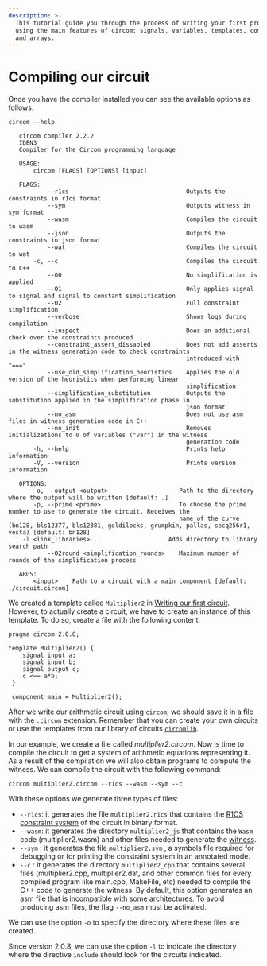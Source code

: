 ```yaml
---
description: >-
  This tutorial guide you through the process of writing your first program
  using the main features of circom: signals, variables, templates, components,
  and arrays.
---
```

# Compiling our circuit

Once you have the compiler installed you can see the available options as follows:

```console
circom --help

   circom compiler 2.2.2
   IDEN3
   Compiler for the Circom programming language

   USAGE:
       circom [FLAGS] [OPTIONS] [input]

   FLAGS:
           --r1cs                                 Outputs the constraints in r1cs format
           --sym                                  Outputs witness in sym format
           --wasm                                 Compiles the circuit to wasm
           --json                                 Outputs the constraints in json format
           --wat                                  Compiles the circuit to wat
       -c, --c                                    Compiles the circuit to C++
           --O0                                   No simplification is applied
           --O1                                   Only applies signal to signal and signal to constant simplification
           --O2                                   Full constraint simplification
           --verbose                              Shows logs during compilation
           --inspect                              Does an additional check over the constraints produced
           --constraint_assert_dissabled          Does not add asserts in the witness generation code to check constraints
                                                  introduced with "==="
           --use_old_simplification_heuristics    Applies the old version of the heuristics when performing linear
                                                  simplification
           --simplification_substitution          Outputs the substitution applied in the simplification phase in
                                                  json format
           --no_asm                               Does not use asm files in witness generation code in C++
           --no_init                              Removes initializations to 0 of variables ("var") in the witness
                                                  generation code
       -h, --help                                 Prints help information
       -V, --version                              Prints version information
   
   OPTIONS:
       -o, --output <output>                    Path to the directory where the output will be written [default: .]
       -p, --prime <prime>                      To choose the prime number to use to generate the circuit. Receives the
                                                name of the curve (bn128, bls12377, bls12381, goldilocks, grumpkin, pallas, secq256r1, vesta) [default: bn128]
    -l <link_libraries>...                   Adds directory to library search path
           --O2round <simplification_rounds>    Maximum number of rounds of the simplification process
   
   ARGS:
       <input>    Path to a circuit with a main component [default: ./circuit.circom]
```

We created a template called `Multiplier2` in [Writing our first circuit](../writing-circuits.md). 
However, to actually create a circuit, we have to create an instance of this template. To do so, create a file with the following content:

```text
pragma circom 2.0.0;

template Multiplier2() {
    signal input a;
    signal input b;
    signal output c;
    c <== a*b;
 }

 component main = Multiplier2();
```

After we write our arithmetic circuit using `circom`, we should save it in a file with the `.circom` extension. Remember that you can create your own circuits or use the templates from our library of circuits [`circomlib`](https://github.com/iden3/circomlib).

In our example, we create a file called *multiplier2.circom*.
Now is time to compile the circuit to get a system of arithmetic equations representing it. As a result of the compilation we will also obtain programs to compute the witness.
We can compile the circuit with the following command:

```text
circom multiplier2.circom --r1cs --wasm --sym --c
```

With these options we generate three types of files:

* `--r1cs`: it generates the file `multiplier2.r1cs` that contains the [R1CS constraint system](../../background/background.md#rank-1-constraint-system) of the circuit in binary format.
* `--wasm`: it generates the directory `multiplier2_js` that contains the `Wasm` code (multiplier2.wasm) and other files needed to generate the [witness](../../background/background.md#witness).
* `--sym` : it generates the file `multiplier2.sym` , a symbols file required for debugging or for printing the constraint system in an annotated mode.
* `--c` : it generates the directory `multiplier2_cpp` that contains several files (multiplier2.cpp, multiplier2.dat, and other common files for every compiled program  like main.cpp, MakeFile, etc)  needed to compile the C++ code to generate the witness. By default, this option generates an asm file that is incompatible with some architectures. To avoid producing asm files, the flag `--no_asm` must be activated.

We can use the option `-o` to specify the directory where these files are created. 

Since version 2.0.8, we can use the option `-l` to indicate the directory where the directive `include` should look for the circuits indicated.
